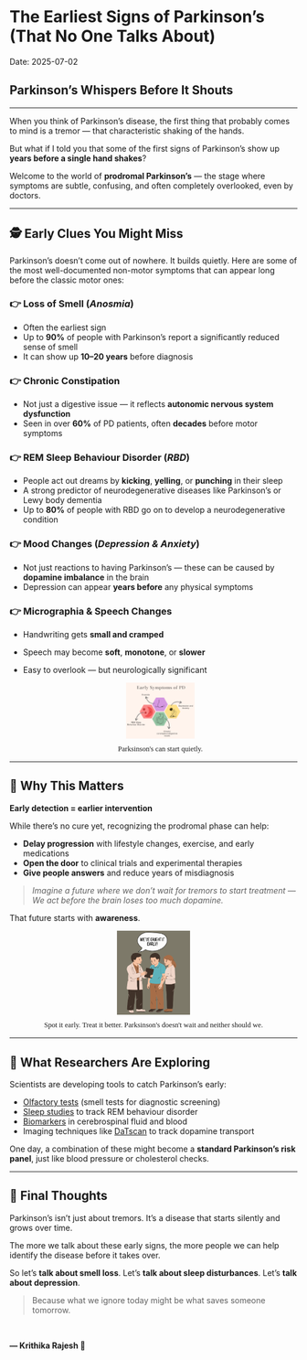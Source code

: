  
# The Earliest Signs of Parkinson’s (That No One Talks About)
Date: 2025-07-02
## Parkinson’s Whispers Before It Shouts
---

When you think of Parkinson’s disease, the first thing that probably comes to mind is a tremor — that characteristic shaking of the hands.

But what if I told you that some of the first signs of Parkinson’s show up **years before a single hand shakes**?

Welcome to the world of **prodromal Parkinson’s** — the stage where symptoms are subtle, confusing, and often completely overlooked, even by doctors.

---

## 🕵️ Early Clues You Might Miss

Parkinson’s doesn’t come out of nowhere. It builds quietly. Here are some of the most well-documented non-motor symptoms that can appear long before the classic motor ones:

### 👉 Loss of Smell (*Anosmia*)

* Often the earliest sign
* Up to **90%** of people with Parkinson’s report a significantly reduced sense of smell
* It can show up **10–20 years** before diagnosis

### 👉 Chronic Constipation

* Not just a digestive issue — it reflects **autonomic nervous system dysfunction**
* Seen in over **60%** of PD patients, often **decades** before motor symptoms

### 👉 REM Sleep Behaviour Disorder (*RBD*)

* People act out dreams by **kicking**, **yelling**, or **punching** in their sleep
* A strong predictor of neurodegenerative diseases like Parkinson’s or Lewy body dementia
* Up to **80%** of people with RBD go on to develop a neurodegenerative condition

### 👉 Mood Changes (*Depression & Anxiety*)

* Not just reactions to having Parkinson’s — these can be caused by **dopamine imbalance** in the brain
* Depression can appear **years before** any physical symptoms

### 👉 Micrographia & Speech Changes

* Handwriting gets **small and cramped**
* Speech may become **soft**, **monotone**, or **slower**
* Easy to overlook — but neurologically significant

  <figure style="text-align: center;">
  <img src="../assets/symptoms-of-pd.png" alt="Symptoms of Parkinson's Disease" style="max-width: 30%; height: auto;" />
  <figcaption style="font-size: 0.9em; font-family: 'Handlee', cursive; margin-top: 8px;">
   Parksinson's can start quietly.
  </figcaption>
</figure>


---

## 🧠 Why This Matters

**Early detection = earlier intervention**

While there’s no cure yet, recognizing the prodromal phase can help:

* **Delay progression** with lifestyle changes, exercise, and early medications
* **Open the door** to clinical trials and experimental therapies
* **Give people answers** and reduce years of misdiagnosis

> *Imagine a future where we don’t wait for tremors to start treatment —
> We act before the brain loses too much dopamine.*

That future starts with **awareness**.

<figure style="text-align: center;">
  <img src="../assets/d.png" alt="Relevant illustration" style="max-width: 30%; height: auto;" />
  <figcaption style="font-size: 0.9em; font-family: 'Handlee', cursive; margin-top: 8px;">
    Spot it early. Treat it better. Parksinson's doesn't wait and neither should we.
  </figcaption>
</figure>

---

## 🔬 What Researchers Are Exploring

Scientists are developing tools to catch Parkinson’s early:

* [Olfactory tests](https://www.ncbi.nlm.nih.gov/pmc/articles/PMC2731071/) (smell tests for diagnostic screening)
* [Sleep studies](https://www.ncbi.nlm.nih.gov/pmc/articles/PMC4876140/) to track REM behaviour disorder
* [Biomarkers](https://www.ncbi.nlm.nih.gov/pmc/articles/PMC9052890/) in cerebrospinal fluid and blood
* Imaging techniques like [DaTscan](https://www.ncbi.nlm.nih.gov/pmc/articles/PMC4209327/) to track dopamine transport

One day, a combination of these might become a **standard Parkinson’s risk panel**, just like blood pressure or cholesterol checks.

---

## 💬 Final Thoughts

Parkinson’s isn’t just about tremors. It’s a disease that starts silently and grows over time.

The more we talk about these early signs, the more people we can help identify the disease before it takes over.

So let’s **talk about smell loss**.
Let’s **talk about sleep disturbances**.
Let’s **talk about depression**.

> Because what we ignore today might be what saves someone tomorrow.

<br>

**— Krithika Rajesh 🧠**

